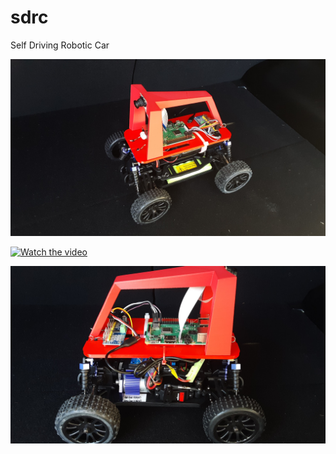# sdrc
Self Driving Robotic Car

<img src="./images/sdrc-img.jpg">

[![Watch the video](https://img.youtube.com/vi/paPWSxHZP8o/default.jpg)](https://youtu.be/paPWSxHZP8o)

<img src="./images/sdrc-img2.jpg">
